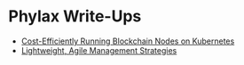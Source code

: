 # Phylax Write-Ups

- [Cost-Efficiently Running Blockchain Nodes on Kubernetes](technical.md)
- [Lightweight, Agile Management Strategies](management.md)